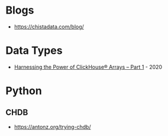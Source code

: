 # Blogs
- https://chistadata.com/blog/

# Data Types

- [Harnessing the Power of ClickHouse® Arrays – Part 1](https://altinity.com/blog/harnessing-the-power-of-clickhouse-arrays-part-1) - 2020

# Python

## CHDB
- https://antonz.org/trying-chdb/
